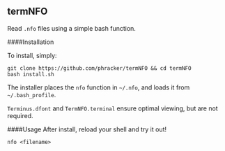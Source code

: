 termNFO
---
Read `.nfo` files using a simple bash function.

####Installation

To install, simply:

```
git clone https://github.com/phracker/termNFO && cd termNFO
bash install.sh
```

The installer places the `nfo` function in `~/.nfo`, and loads it from `~/.bash_profile`.

`Terminus.dfont` and `TermNFO.terminal` ensure optimal viewing, but are not required.

####Usage
After install, reload your shell and try it out!

`nfo <filename>`